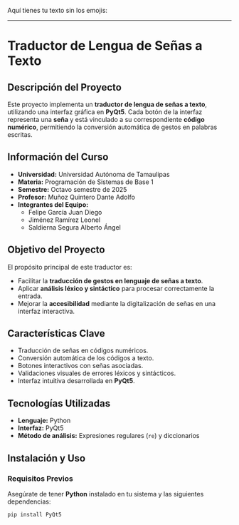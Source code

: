 Aquí tienes tu texto sin los emojis:  

---

# **Traductor de Lengua de Señas a Texto**  

## Descripción del Proyecto  
Este proyecto implementa un **traductor de lengua de señas a texto**, utilizando una interfaz gráfica en **PyQt5**. Cada botón de la interfaz representa una **seña** y está vinculado a su correspondiente **código numérico**, permitiendo la conversión automática de gestos en palabras escritas.  

## Información del Curso  
- **Universidad:** Universidad Autónoma de Tamaulipas  
- **Materia:** Programación de Sistemas de Base 1  
- **Semestre:** Octavo semestre de 2025  
- **Profesor:** Muñoz Quintero Dante Adolfo  
- **Integrantes del Equipo:**  
  - Felipe García Juan Diego  
  - Jiménez Ramírez Leonel  
  - Saldierna Segura Alberto Ángel  

## Objetivo del Proyecto  
El propósito principal de este traductor es:  
- Facilitar la **traducción de gestos en lenguaje de señas a texto**.  
- Aplicar **análisis léxico y sintáctico** para procesar correctamente la entrada.  
- Mejorar la **accesibilidad** mediante la digitalización de señas en una interfaz interactiva.  

## Características Clave  
- Traducción de señas en códigos numéricos.  
- Conversión automática de los códigos a texto.  
- Botones interactivos con señas asociadas.  
- Validaciones visuales de errores léxicos y sintácticos.  
- Interfaz intuitiva desarrollada en **PyQt5**.  

## Tecnologías Utilizadas  
- **Lenguaje:** Python  
- **Interfaz:** PyQt5  
- **Método de análisis:** Expresiones regulares (`re`) y diccionarios  

## Instalación y Uso  
### Requisitos Previos  
Asegúrate de tener **Python** instalado en tu sistema y las siguientes dependencias:  
```bash
pip install PyQt5
```  